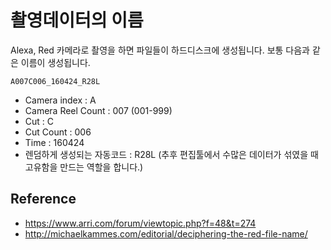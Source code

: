 # 촬영데이터의 이름
Alexa, Red 카메라로 촬영을 하면 파일들이 하드디스크에 생성됩니다.
보통 다음과 같은 이름이 생성됩니다.

```
A007C006_160424_R28L
```
- Camera index : A
- Camera Reel Count : 007 (001-999)
- Cut : C
- Cut Count : 006
- Time : 160424
- 렌덤하게 생성되는 자동코드 : R28L (추후 편집툴에서 수많은 데이터가 섞였을 때 고유함을 만드는 역할을 합니다.)

## Reference
- https://www.arri.com/forum/viewtopic.php?f=48&t=274
- http://michaelkammes.com/editorial/deciphering-the-red-file-name/